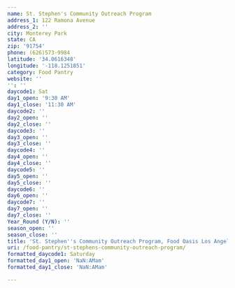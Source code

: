 ```yaml
---
name: St. Stephen's Community Outreach Program
address_1: 122 Ramona Avenue
address_2: ''
city: Monterey Park
state: CA
zip: '91754'
phone: (626)573-9984
latitude: '34.0616348'
longitude: '-118.1251851'
category: Food Pantry
website: ''
'': ''
daycode1: Sat
day1_open: '9:30 AM'
day1_close: '11:30 AM'
daycode2: ''
day2_open: ''
day2_close: ''
daycode3: ''
day3_open: ''
day3_close: ''
daycode4: ''
day4_open: ''
day4_close: ''
daycode5: ''
day5_open: ''
day5_close: ''
daycode6: ''
day6_open: ''
daycode7: ''
day7_open: ''
day7_close: ''
Year_Round (Y/N): ''
season_open: ''
season_close: ''
title: 'St. Stephen''s Community Outreach Program, Food Oasis Los Angeles'
uri: /food-pantry/st-stephens-community-outreach-program/
formatted_daycode1: Saturday
formatted_day1_open: 'NaN:AMam'
formatted_day1_close: 'NaN:AMam'

---
```

